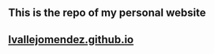 ## This is the repo of my personal website
## [lvallejomendez.github.io](https://lvallejomendez.github.io/)
